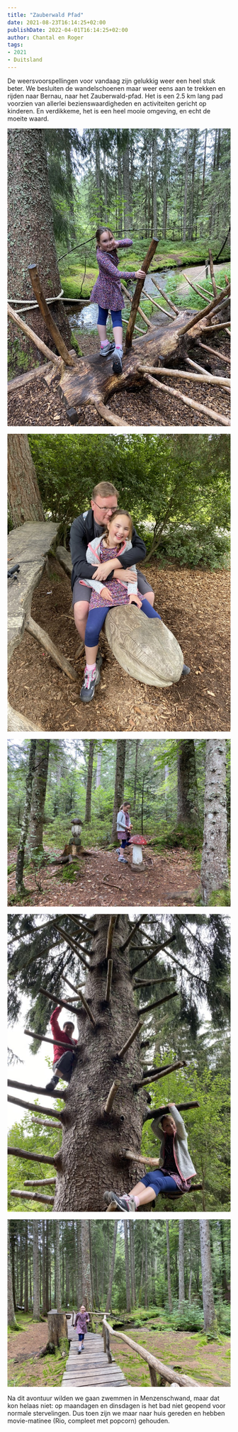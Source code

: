```yaml
---
title: "Zauberwald Pfad"
date: 2021-08-23T16:14:25+02:00
publishDate: 2022-04-01T16:14:25+02:00
author: Chantal en Roger
tags:
- 2021
- Duitsland
---
```


De weersvoorspellingen voor vandaag zijn gelukkig weer een heel stuk beter. We besluiten de wandelschoenen maar weer eens aan te trekken en rijden naar Bernau, naar het Zauberwald-pfad. Het is een 2.5 km lang pad voorzien van allerlei bezienswaardigheden en activiteiten gericht op kinderen. En verdikkeme, het is een heel mooie omgeving, en echt de moeite waard.

![Zauberwald Pfad](./images/IMG_1006.JPG)

![Zauberwald Pfad](./images/IMG_1057.JPG)

![Zauberwald Pfad](./images/IMG_1044.JPG)

![Zauberwald Pfad](./images/IMG_9552.jpg)

![Zauberwald Pfad](./images/IMG_1016.JPG)

Na dit avontuur wilden we gaan zwemmen in Menzenschwand, maar dat kon helaas niet: op maandagen en dinsdagen is het bad niet geopend voor normale stervelingen. Dus toen zijn we maar naar huis gereden en hebben movie-matinee (Rio, compleet met popcorn) gehouden.
